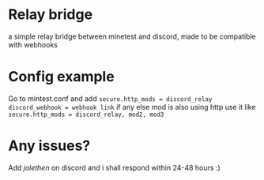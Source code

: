 # Relay bridge

a simple relay bridge between minetest and discord, made to be compatible with webhooks

# Config example 

Go to mintest.conf and add
``secure.http_mods = discord_relay
discord_webhook = webhook link``
if any else mod is also using http use it like ``secure.http_mods = discord_relay, mod2, mod3``

# Any issues?

Add *jolethen* on discord and i shall respond within 24-48 hours :)

